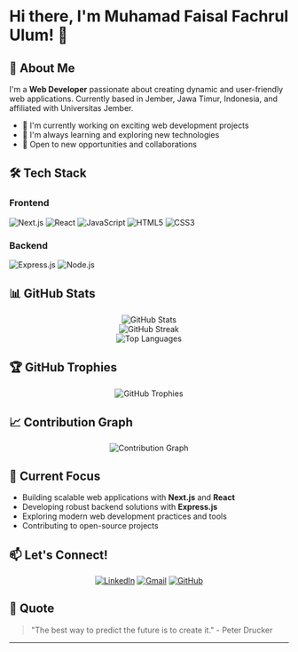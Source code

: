 # Hi there, I'm Muhamad Faisal Fachrul Ulum! 👋

## 🚀 About Me
I'm a **Web Developer** passionate about creating dynamic and user-friendly web applications. Currently based in Jember, Jawa Timur, Indonesia, and affiliated with Universitas Jember.

- 🔭 I'm currently working on exciting web development projects
- 🌱 I'm always learning and exploring new technologies
- 💼 Open to new opportunities and collaborations

## 🛠️ Tech Stack

### Frontend
![Next.js](https://img.shields.io/badge/Next.js-000000?style=for-the-badge&logo=next.js&logoColor=white)
![React](https://img.shields.io/badge/React-20232A?style=for-the-badge&logo=react&logoColor=61DAFB)
![JavaScript](https://img.shields.io/badge/JavaScript-F7DF1E?style=for-the-badge&logo=javascript&logoColor=black)
![HTML5](https://img.shields.io/badge/HTML5-E34F26?style=for-the-badge&logo=html5&logoColor=white)
![CSS3](https://img.shields.io/badge/CSS3-1572B6?style=for-the-badge&logo=css3&logoColor=white)

### Backend
![Express.js](https://img.shields.io/badge/Express.js-404D59?style=for-the-badge&logo=express&logoColor=white)
![Node.js](https://img.shields.io/badge/Node.js-43853D?style=for-the-badge&logo=node.js&logoColor=white)

## 📊 GitHub Stats

<div align="center">
  <img src="https://github-readme-stats.vercel.app/api?username=FaisalTmz007&show_icons=true&theme=radical&hide_border=true&count_private=true" alt="GitHub Stats" />
</div>

<div align="center">
  <img src="https://github-readme-streak-stats.herokuapp.com/?user=FaisalTmz007&theme=radical&hide_border=true" alt="GitHub Streak" />
</div>

<div align="center">
  <img src="https://github-readme-stats.vercel.app/api/top-langs/?username=FaisalTmz007&layout=compact&theme=radical&hide_border=true" alt="Top Languages" />
</div>

## 🏆 GitHub Trophies
<div align="center">
  <img src="https://github-profile-trophy.vercel.app/?username=FaisalTmz007&theme=radical&no-frame=true&no-bg=false&margin-w=4" alt="GitHub Trophies" />
</div>

## 📈 Contribution Graph
<div align="center">
  <img src="https://github-readme-activity-graph.vercel.app/graph?username=FaisalTmz007&theme=react-dark&hide_border=true" alt="Contribution Graph" />
</div>

## 🎯 Current Focus
- Building scalable web applications with **Next.js** and **React**
- Developing robust backend solutions with **Express.js**
- Exploring modern web development practices and tools
- Contributing to open-source projects

## 📫 Let's Connect!

<div align="center">
  
[![LinkedIn](https://img.shields.io/badge/LinkedIn-0077B5?style=for-the-badge&logo=linkedin&logoColor=white)](https://linkedin.com/in/mfaisalfachrululum/)
[![Gmail](https://img.shields.io/badge/Gmail-D14836?style=for-the-badge&logo=gmail&logoColor=white)](mailto:muhamadfaisal0161@gmail.com)
[![GitHub](https://img.shields.io/badge/GitHub-100000?style=for-the-badge&logo=github&logoColor=white)](https://github.com/FaisalTmz007)

</div>

## 💭 Quote
> "The best way to predict the future is to create it." - Peter Drucker

---
